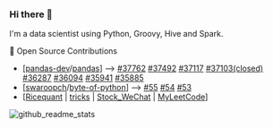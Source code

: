 ### Hi there 👋

<!--
**onshek/onshek** is a ✨ _special_ ✨ repository because its `README.md` (this file) appears on your GitHub profile.

Here are some ideas to get you started:

- 🔭 I’m currently working on ...
- 🌱 I’m currently learning ...
- 👯 I’m looking to collaborate on ...
- 🤔 I’m looking for help with ...
- 💬 Ask me about ...
- 📫 How to reach me: ...
- 😄 Pronouns: ...
- ⚡ Fun fact: ...
-->

I'm a data scientist using Python, Groovy, Hive and Spark.

🚀 Open Source Contributions 
- [[pandas-dev](https://github.com/pandas-dev)/[pandas](https://github.com/pandas-dev/pandas)] --> 
  [#37762](https://github.com/pandas-dev/pandas/pull/37762)
  [#37492](https://github.com/pandas-dev/pandas/pull/37492)
  [#37117](https://github.com/pandas-dev/pandas/pull/37117)
  [#37103(closed)](https://github.com/pandas-dev/pandas/pull/37103)
  [#36287](https://github.com/pandas-dev/pandas/pull/36287)
  [#36094](https://github.com/pandas-dev/pandas/pull/36094)
  [#35941](https://github.com/pandas-dev/pandas/pull/35941)
  [#35885](https://github.com/pandas-dev/pandas/pull/35885)
- [[swaroopch](https://github.com/swaroopch)/[byte-of-python](https://github.com/swaroopch/byte-of-python)] --> 
  [#55](https://github.com/swaroopch/byte-of-python/pull/5)
  [#54](https://github.com/swaroopch/byte-of-python/pull/54)
  [#53](https://github.com/swaroopch/byte-of-python/pull/53)
- [[Ricequant](https://github.com/onshek/Ricequant) |
  [tricks](https://github.com/onshek/tricks) |
  [Stock_WeChat](https://github.com/onshek/Stock_WeChat) |
  [MyLeetCode](https://github.com/onshek/MyLeetCode)]

![github_readme_stats](https://github-readme-stats.vercel.app/api?username=onshek&theme=dark)